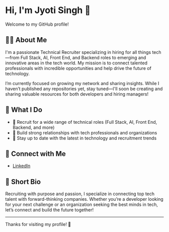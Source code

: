 # Hi, I'm Jyoti Singh 👋

Welcome to my GitHub profile!

## 👩‍💼 About Me

I'm a passionate Technical Recruiter specializing in hiring for all things tech—from Full Stack, AI, Front End, and Backend roles to emerging and innovative areas in the tech world. My mission is to connect talented professionals with incredible opportunities and help drive the future of technology.

I’m currently focused on growing my network and sharing insights. While I haven’t published any repositories yet, stay tuned—I'll soon be creating and sharing valuable resources for both developers and hiring managers!

## 🌟 What I Do

- 🤝 Recruit for a wide range of technical roles (Full Stack, AI, Front End, Backend, and more)
- 💬 Build strong relationships with tech professionals and organizations
- 🚀 Stay up to date with the latest in technology and recruitment trends

## 🔗 Connect with Me

- [LinkedIn](https://www.linkedin.com/in/jyoti-singh26/)

## 📝 Short Bio

Recruiting with purpose and passion, I specialize in connecting top tech talent with forward-thinking companies. Whether you’re a developer looking for your next challenge or an organization seeking the best minds in tech, let’s connect and build the future together!

---

Thanks for visiting my profile! 🚀